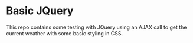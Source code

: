 # Basic JQuery
This repo contains some testing with JQuery using an AJAX call to get the current weather with some basic styling in CSS.
